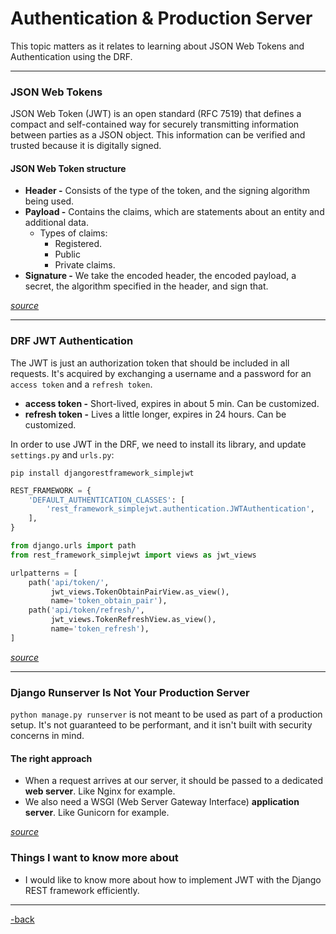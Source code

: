 # Authentication & Production Server

This topic matters as it relates to learning about JSON Web Tokens and Authentication using the DRF. 

---

### JSON Web Tokens

JSON Web Token (JWT) is an open standard (RFC 7519) that defines a compact and self-contained way for securely transmitting information between parties as a JSON object. This information can be verified and trusted because it is digitally signed.

#### JSON Web Token structure

* **Header -** Consists of the type of the token, and the signing algorithm being used.
* **Payload -** Contains the claims, which are statements about an entity and additional data. 
  * Types of claims: 
    * Registered. 
    * Public
    * Private claims.
* **Signature -** We take the encoded header, the encoded payload, a secret, the algorithm specified in the header, and sign that.

[*source*](https://jwt.io/introduction/)

---

### DRF JWT Authentication

The JWT is just an authorization token that should be included in all requests. It's acquired by exchanging a username and a password for an `access token` and a `refresh token`.

* **access token -** Short-lived, expires in about 5 min. Can be customized.
* **refresh token -** Lives a little longer, expires in 24 hours. Can be customized.

In order to use JWT in the DRF, we need to install its library, and update `settings.py` and `urls.py`:

```commandline
pip install djangorestframework_simplejwt
```

```python
REST_FRAMEWORK = {
    'DEFAULT_AUTHENTICATION_CLASSES': [
        'rest_framework_simplejwt.authentication.JWTAuthentication',
    ],
}
```

```python
from django.urls import path
from rest_framework_simplejwt import views as jwt_views

urlpatterns = [
    path('api/token/', 
         jwt_views.TokenObtainPairView.as_view(), 
         name='token_obtain_pair'),
    path('api/token/refresh/', 
         jwt_views.TokenRefreshView.as_view(), 
         name='token_refresh'),
]
```

[*source*](https://simpleisbetterthancomplex.com/tutorial/2018/12/19/how-to-use-jwt-authentication-with-django-rest-framework.html)

---

### Django Runserver Is Not Your Production Server

`python manage.py runserver` is not meant to be used as part of a production setup. It's not guaranteed to be performant, and it isn't built with security concerns in mind.

#### The right approach

* When a request arrives at our server, it should be passed to a dedicated **web server**. Like Nginx for example.
* We also need a WSGI (Web Server Gateway Interface) **application server**. Like Gunicorn for example.

[*source*](https://vsupalov.com/django-runserver-in-production/)

### Things I want to know more about

* I would like to know more about how to implement JWT with the Django REST framework efficiently.

---

[-back](https://alexriverau.github.io/reading-notes/code401)
